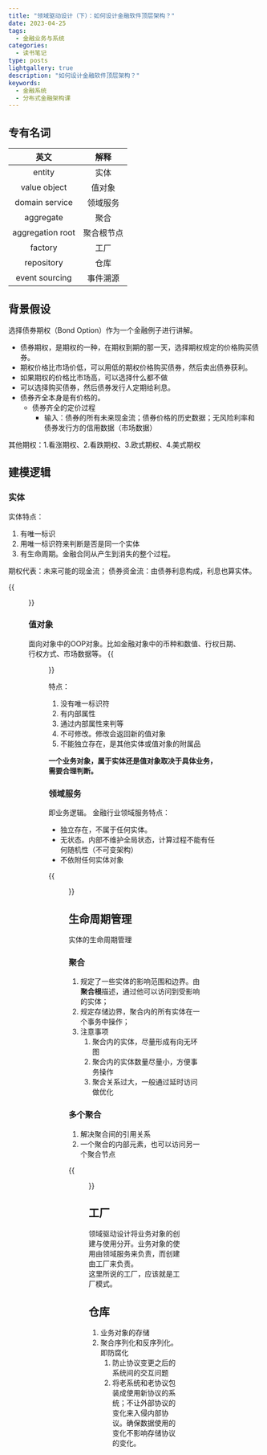 ```yaml
---
title: "领域驱动设计（下）：如何设计金融软件顶层架构？"
date: 2023-04-25
tags:
  - 金融业务与系统
categories:
  - 读书笔记
type: posts
lightgallery: true
description: "如何设计金融软件顶层架构？"
keywords: 
  - 金融系统
  - 分布式金融架构课
---
```


## 专有名词
| 英文 | 解释 |
|:-:|:-:|
| entity | 实体 |
| value object | 值对象 |
| domain service | 领域服务 |
|aggregate | 聚合 |
| aggregation root | 聚合根节点 |
| factory | 工厂 |
| repository | 仓库 |
|event sourcing| 事件溯源|

## 背景假设

选择债券期权（Bond Option）作为一个金融例子进行讲解。

- 债券期权，是期权的一种，在期权到期的那一天，选择期权规定的价格购买债券。
- 期权价格比市场价低，可以用低的期权价格购买债券，然后卖出债券获利。
- 如果期权的价格比市场高，可以选择什么都不做
- 可以选择购买债券，然后债券发行人定期给利息。
- 债券齐全本身是有价格的。
  - 债券齐全的定价过程
    - 输入：债券的所有未来现金流；债券价格的历史数据；无风险利率和债券发行方的信用数据（市场数据）

其他期权：1.看涨期权、2.看跌期权、3.欧式期权、4.美式期权

## 建模逻辑

### 实体

实体特点：
1. 有唯一标识
2. 用唯一标识符来判断是否是同一个实体
3. 有生命周期。金融合同从产生到消失的整个过程。

期权代表：未来可能的现金流； 债券资金流：由债券利息构成，利息也算实体。

{{<figure src="day5-1.png" width="800">}}

### 值对象

面向对象中的OOP对象。比如金融对象中的币种和数值、行权日期、行权方式、市场数据等。
{{<figure src="day5-2.png" width="800">}}

特点：
1. 没有唯一标识符
2. 有内部属性
3. 通过内部属性来判等
4. 不可修改。修改会返回新的值对象
5. 不能独立存在，是其他实体或值对象的附属品

**一个业务对象，属于实体还是值对象取决于具体业务，需要合理判断。**

### 领域服务

即业务逻辑。
金融行业领域服务特点：
- 独立存在，不属于任何实体。
- 无状态。内部不维护全局状态，计算过程不能有任何随机性（不可变架构）
- 不依附任何实体对象

{{<figure src="day5-3.png" width="800">}}
## 生命周期管理

实体的生命周期管理

### 聚合

1. 规定了一些实体的影响范围和边界。由**聚合根**描述，通过他可以访问到受影响的实体；
2. 规定存储边界，聚合内的所有实体在一个事务中操作；
3. 注意事项
   1. 聚合内的实体，尽量形成有向无环图
   2. 聚合内的实体数量尽量小，方便事务操作
   3. 聚合关系过大，一般通过延时访问做优化 

### 多个聚合

1. 解决聚合间的引用关系
2. 一个聚合的内部元素，也可以访问另一个聚合节点

{{<figure src="day5-4.png" width="800" title="完整的聚合划分结果">}}

## 工厂

领域驱动设计将业务对象的创建与使用分开。业务对象的使用由领域服务来负责，而创建由工厂来负责。  
这里所说的工厂，应该就是工厂模式。

## 仓库

1. 业务对象的存储
2. 聚合序列化和反序列化。即防腐化
   1. 防止协议变更之后的系统间的交互问题
   2. 将老系统和老协议包装成使用新协议的系统；不让外部协议的变化来入侵内部协议。确保数据使用的变化不影响存储协议的变化。

